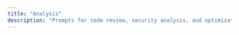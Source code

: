 ```yaml
---
title: "Analysis"
description: "Prompts for code review, security analysis, and optimization."
---
```

